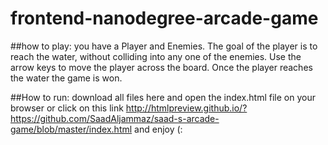 frontend-nanodegree-arcade-game
===============================

##how to play:
you have a Player and Enemies.
The goal of the player is to reach the water, without colliding into any one of the enemies.
Use the arrow keys to move the player across the board.
Once the player reaches the water the game is won.

##How to run:
download all files here and open the index.html file on your browser
or click on this link http://htmlpreview.github.io/?https://github.com/SaadAljammaz/saad-s-arcade-game/blob/master/index.html and enjoy (: